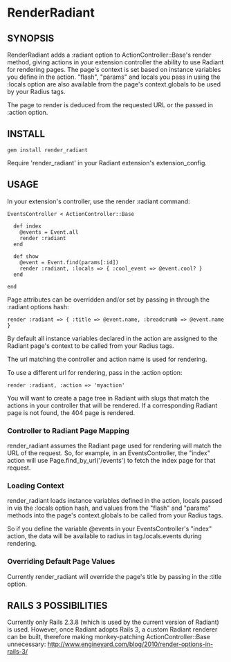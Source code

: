 # RenderRadiant

## SYNOPSIS

RenderRadiant adds a :radiant option to ActionController::Base's render method, giving actions in your extension controller the ability to use Radiant for rendering pages. The page's context is set based on instance variables you define in the action. "flash", "params" and locals you pass in using the :locals option are also available from the page's context.globals to be used by your Radius tags.

The page to render is deduced from the requested URL or the passed in :action option.

## INSTALL

    gem install render_radiant

Require 'render_radiant' in your Radiant extension's extension_config.

## USAGE

In your extension's controller, use the render :radiant command:

    EventsController < ActionController::Base

      def index
        @events = Event.all
        render :radiant
      end

      def show
        @event = Event.find(params[:id])
        render :radiant, :locals => { :cool_event => @event.cool? }
      end

    end

Page attributes can be overridden and/or set by passing in through the :radiant options hash:

    render :radiant => { :title => @event.name, :breadcrumb => @event.name }

By default all instance variables declared in the action are assigned to the Radiant page's context to be called from your Radius tags.

The url matching the controller and action name is used for rendering.

To use a different url for rendering, pass in the :action option:

    render :radiant, :action => 'myaction'

You will want to create a page tree in Radiant with slugs that match the actions in your controller that will be rendered. If a corresponding Radiant page is not found, the 404 page is rendered.

### Controller to Radiant Page Mapping

render_radiant assumes the Radiant page used for rendering will match the URL of the request. So, for example, in an EventsController, the "index" action will use Page.find_by_url('/events') to fetch the index page for that request.

### Loading Context

render_radiant loads instance variables defined in the action, locals passed in via the :locals option hash, and values from the "flash" and "params" methods into the page's context.globals to be called from your Radius tags.

So if you define the variable @events in your EventsController's "index" action, the data will be available to radius in tag.locals.events during rendering.

### Overriding Default Page Values

Currently render_radiant will override the page's title by passing in the :title option.

## RAILS 3 POSSIBILITIES

Currently only Rails 2.3.8 (which is used by the current version of Radiant) is used. However, once Radiant adopts Rails 3, a custom Radiant renderer can be built, therefore making monkey-patching ActionController::Base unnecessary: http://www.engineyard.com/blog/2010/render-options-in-rails-3/
